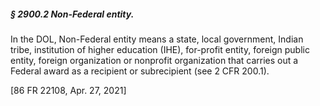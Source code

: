 ##### § 2900.2 Non-Federal entity. #####

In the DOL, Non-Federal entity means a state, local government, Indian tribe, institution of higher education (IHE), for-profit entity, foreign public entity, foreign organization or nonprofit organization that carries out a Federal award as a recipient or subrecipient (see 2 CFR 200.1).

[86 FR 22108, Apr. 27, 2021]